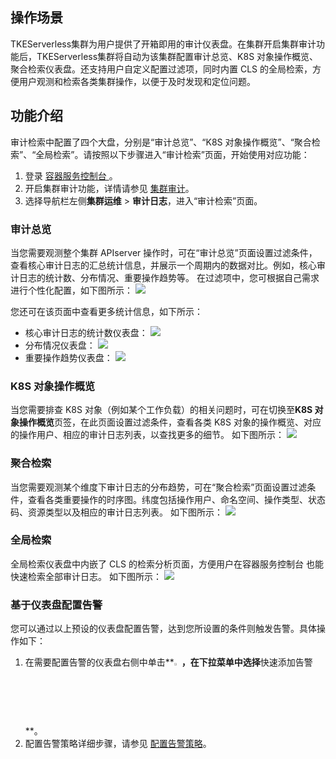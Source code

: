 
## 操作场景
TKEServerless集群为用户提供了开箱即用的审计仪表盘。在集群开启集群审计功能后，TKEServerless集群将自动为该集群配置审计总览、K8S 对象操作概览、聚合检索仪表盘。还支持用户自定义配置过滤项，同时内置 CLS 的全局检索，方便用户观测和检索各类集群操作，以便于及时发现和定位问题。




## 功能介绍

审计检索中配置了四个大盘，分别是“审计总览”、“K8S 对象操作概览”、“聚合检索”、“全局检索”。请按照以下步骤进入“审计检索”页面，开始使用对应功能：
1. 登录 [容器服务控制台 ](https://console.cloud.tencent.com/tke2)。
2. 开启集群审计功能，详情请参见 [集群审计](https://intl.cloud.tencent.com/document/product/457/46742)。
3. 选择导航栏左侧**集群运维** > **审计日志**，进入“审计检索”页面。


### 审计总览

当您需要观测整个集群 APIserver 操作时，可在“审计总览”页面设置过滤条件，查看核心审计日志的汇总统计信息，并展示一个周期内的数据对比。例如，核心审计日志的统计数、分布情况、重要操作趋势等。
在过滤项中，您可根据自己需求进行个性化配置，如下图所示：
![](https://qcloudimg.tencent-cloud.cn/raw/0553485fcf7b6f0f4548d25609779fd6.png)


您还可在该页面中查看更多统计信息，如下所示：
- 核心审计日志的统计数仪表盘：
![](https://qcloudimg.tencent-cloud.cn/raw/979bbae8a39e8f180514bd7242f0b094.png)  
- 分布情况仪表盘：
![](https://qcloudimg.tencent-cloud.cn/raw/1660c2afee1a72edb42e5afa4fbd6398.png)  
- 重要操作趋势仪表盘：
![](https://qcloudimg.tencent-cloud.cn/raw/682a3ac6ca022a66205fd0d6503f0e24.png)






### K8S 对象操作概览

当您需要排查 K8S 对象（例如某个工作负载）的相关问题时，可在切换至**K8S 对象操作概览**页签，在此页面设置过滤条件，查看各类 K8S 对象的操作概览、对应的操作用户、相应的审计日志列表，以查找更多的细节。
如下图所示：
![](https://qcloudimg.tencent-cloud.cn/raw/0045848f54c9e86e503cebfa98e06b9a.png)

### 聚合检索

当您需要观测某个维度下审计日志的分布趋势，可在“聚合检索”页面设置过滤条件，查看各类重要操作的时序图。纬度包括操作用户、命名空间、操作类型、状态码、资源类型以及相应的审计日志列表。
如下图所示：
![](https://qcloudimg.tencent-cloud.cn/raw/5a66f20bca612308c6f05aff0ecd537e.png)

### 全局检索

全局检索仪表盘中内嵌了 CLS 的检索分析页面，方便用户在容器服务控制台 也能快速检索全部审计日志。
如下图所示：
![](https://qcloudimg.tencent-cloud.cn/raw/3db084804e5b7fc20d53766cc6fdeb94.png)

### 基于仪表盘配置告警

您可以通过以上预设的仪表盘配置告警，达到您所设置的条件则触发告警。具体操作如下：

1. 在需要配置告警的仪表盘右侧中单击**<img src="https://main.qcloudimg.com/raw/77e0007d25c9724e5b2f05ab3ff8f95a.png" width="2.5%">**，在下拉菜单中选择**快速添加告警**。
2. 配置告警策略详细步骤，请参见 [配置告警策略](https://intl.cloud.tencent.com/document/product/614/39574)。

